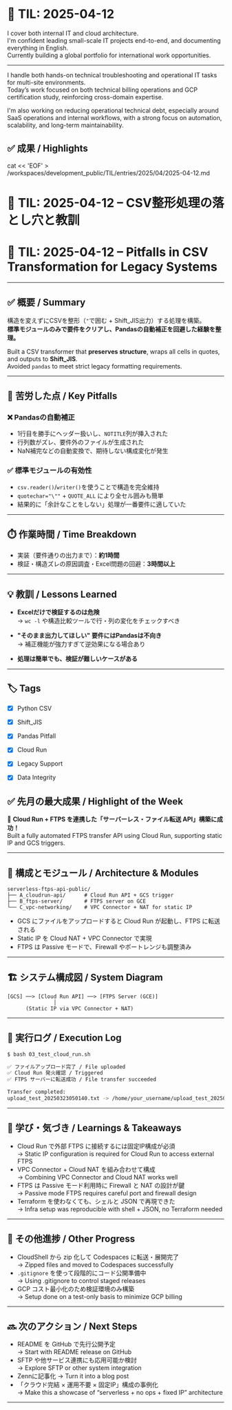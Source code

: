 # 📘 TIL: 2025-04-12

I cover both internal IT and cloud architecture.  
I'm confident leading small-scale IT projects end-to-end, and documenting everything in English.  
Currently building a global portfolio for international work opportunities.

---

I handle both hands-on technical troubleshooting and operational IT tasks for multi-site environments.  
Today’s work focused on both technical billing operations and GCP certification study, reinforcing cross-domain expertise. 

I'm also working on reducing operational technical debt, especially around SaaS operations and internal workflows, with a strong focus on automation, scalability, and long-term maintainability.


## ✅ 成果 / Highlights

cat << 'EOF' > /workspaces/development_public/TIL/entries/2025/04/2025-04-12.md
# 📘 TIL: 2025-04-12 – CSV整形処理の落とし穴と教訓  
# 📘 TIL: 2025-04-12 – Pitfalls in CSV Transformation for Legacy Systems  

---

## ✅ 概要 / Summary

構造を変えずにCSVを整形（`"`で囲む + Shift_JIS出力）する処理を構築。  
**標準モジュールのみで要件をクリアし、Pandasの自動補正を回避した経験を整理。**

Built a CSV transformer that **preserves structure**, wraps all cells in quotes, and outputs to **Shift_JIS**.  
Avoided `pandas` to meet strict legacy formatting requirements.

---

## 🧨 苦労した点 / Key Pitfalls

### ❌ Pandasの自動補正

- 1行目を勝手にヘッダー扱いし、`NOTITLE`列が挿入された  
- 行列数がズレ、要件外のファイルが生成された  
- NaN補完などの自動変換で、期待しない構成変化が発生

### ✅ 標準モジュールの有効性

- `csv.reader()`/`writer()`を使うことで構造を完全維持  
- `quotechar="\""` + `QUOTE_ALL` により全セル囲みも簡単  
- 結果的に「余計なことをしない」処理が一番要件に適していた

---

## ⏱️ 作業時間 / Time Breakdown

- 実装（要件通りの出力まで）：**約1時間**  
- 検証・構造ズレの原因調査・Excel問題の回避：**3時間以上**

---

## 💡 教訓 / Lessons Learned

- **Excelだけで検証するのは危険**  
→ `wc -l` や構造比較ツールで行・列の変化をチェックすべき

- **"そのまま出力してほしい" 要件にはPandasは不向き**  
→ 補正機能が強力すぎて逆効果になる場合あり

- **処理は簡単でも、検証が難しいケースがある**

---

## 🏷️ Tags  
- [x] Python CSV  
- [x] Shift_JIS  
- [x] Pandas Pitfall  
- [x] Cloud Run  
- [x] Legacy Support  
- [x] Data Integrity  



## ✅ 先月の最大成果 / Highlight of the Week

🚀 **Cloud Run + FTPS を連携した「サーバーレス・ファイル転送 API」構築に成功！**  
Built a fully automated FTPS transfer API using Cloud Run, supporting static IP and GCS triggers.

---

## 🔧 構成とモジュール / Architecture & Modules

```
serverless-ftps-api-public/
├── A_cloudrun-api/      # Cloud Run API + GCS trigger
├── B_ftps-server/       # FTPS server on GCE
└── C_vpc-networking/    # VPC Connector + NAT for static IP
```

- GCS にファイルをアップロードすると Cloud Run が起動し、FTPS に転送される  
- Static IP を Cloud NAT + VPC Connector で実現  
- FTPS は Passive モードで、Firewall やポートレンジも調整済み

---

## 🏗️ システム構成図 / System Diagram

```
[GCS] ──> [Cloud Run API] ──> [FTPS Server (GCE)]
               │
      (Static IP via VPC Connector + NAT)
```

---

## 🧪 実行ログ / Execution Log

```bash
$ bash 03_test_cloud_run.sh

✅ ファイルアップロード完了 / File uploaded  
✅ Cloud Run 発火確認 / Triggered  
✅ FTPS サーバーに転送成功 / File transfer succeeded

Transfer completed:
upload_test_20250323050140.txt -> /home/your_username/upload_test_20250323050140.txt
```

---

## 🧠 学び・気づき / Learnings & Takeaways

- Cloud Run で外部 FTPS に接続するには固定IP構成が必須  
  → Static IP configuration is required for Cloud Run to access external FTPS  
- VPC Connector + Cloud NAT を組み合わせて構成  
  → Combining VPC Connector and Cloud NAT works well  
- FTPS は Passive モード利用時に Firewall と NAT の設計が鍵  
  → Passive mode FTPS requires careful port and firewall design  
- Terraform を使わなくても、シェルと JSON で再現できた  
  → Infra setup was reproducible with shell + JSON, no Terraform needed

---

## 📌 その他進捗 / Other Progress

- CloudShell から zip 化して Codespaces に転送・展開完了  
  → Zipped files and moved to Codespaces successfully  
- `.gitignore` を使って段階的にコード公開準備中  
  → Using .gitignore to control staged releases  
- GCP コスト最小化のため検証環境のみ構築  
  → Setup done on a test-only basis to minimize GCP billing

---

## 🔜 次のアクション / Next Steps

- README を GitHub で先行公開予定  
  → Start with README release on GitHub  
- SFTP や他サービス連携にも応用可能か検討  
  → Explore SFTP or other system integration  
- Zennに記事化
  → Turn it into a blog post
- 「クラウド完結 × 運用不要 × 固定IP」構成の事例化  
  → Make this a showcase of “serverless + no ops + fixed IP” architecture


---
